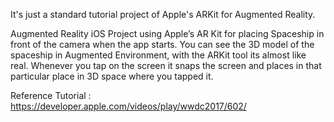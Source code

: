 It's just a standard tutorial project of Apple's ARKit for Augmented Reality. 

Augmented Reality iOS Project using Apple’s AR Kit for placing Spaceship in front of the camera when the app starts. 
You can see the 3D model of the spaceship in Augmented Environment, with the ARKit tool its almost like real. 
Whenever you tap on the screen it snaps the screen and places in that particular place in 3D space where you tapped it.

Reference Tutorial : https://developer.apple.com/videos/play/wwdc2017/602/
